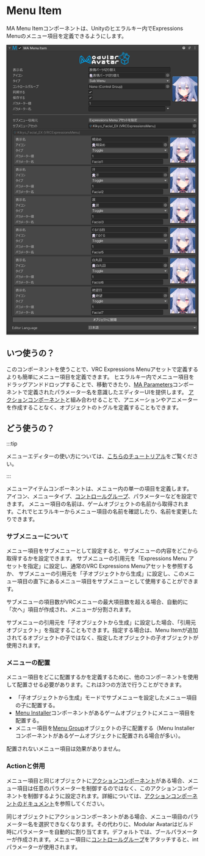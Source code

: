 # Menu Item

MA Menu Itemコンポーネントは、Unityのヒエラルキー内でExpressions Menuのメニュー項目を定義できるようにします。

![Menu Item](menu-item.png)

## いつ使うの？

このコンポーネントを使うことで、VRC Expressions Menuアセットで定義するよりも簡単にメニュー項目を定義できます。
ヒエラルキー内でメニュー項目をドラッグアンドドロップすることで、移動できたり、[MA Parameters](parameters)コンポーネントで定義されたパラメーター名を意識したエディターUIを提供します。
[アクションコンポーネント](action-toggle-object)と組み合わせることで、アニメーションやアニメーターを作成することなく、オブジェクトのトグルを定義することもできます。

## どう使うの？

:::tip

メニューエディターの使い方については、[こちらのチュートリアル](../tutorials/menu)をご覧ください。

:::

メニューアイテムコンポーネントは、メニュー内の単一の項目を定義します。
アイコン、メニュータイプ、[コントロールグループ](control-group)、パラメーターなどを設定できます。
メニュー項目の名前は、ゲームオブジェクトの名前から取得されます。これでヒエラルキーからメニュー項目の名前を確認したり、名前を変更したりできます。

### サブメニューについて

メニュー項目をサブメニューとして設定すると、サブメニューの内容をどこから取得するかを設定できます。
サブメニューの引用元を「Expressions Menu アセットを指定」に設定し、通常のVRC Expressions Menuアセットを参照するか、
サブメニューの引用元を「子オブジェクトから生成」に設定し、このメニュー項目の直下にあるメニュー項目をサブメニューとして使用することができます。

サブメニューの項目数がVRCメニューの最大項目数を超える場合、自動的に「次へ」項目が作成され、メニューが分割されます。

サブメニューの引用元を「子オブジェクトから生成」に設定した場合、「引用元オブジェクト」を指定することもできます。指定する場合は、Menu Itemが追加されてるオブジェクトの子ではなく、指定したオブジェクトの子オブジェクトが使用されます。

### メニューの配置

メニュー項目をどこに配置するかを定義するために、他のコンポーネントを使用して配置させる必要があります。これは3つの方法で行うことができます。

* 「子オブジェクトから生成」モードでサブメニューを設定したメニュー項目の子に配置する。
* [Menu Installer](menu-installer)コンポーネントがあるゲームオブジェクトにメニュー項目を配置する。
* メニュー項目を[Menu Group](menu-group)オブジェクトの子に配置する（Menu Installerコンポーネントがあるゲームオブジェクトに配置される場合が多い）。

配置されないメニュー項目は効果がありません。

### Actionと併用

メニュー項目と同じオブジェクトに[アクションコンポーネント](action-toggle-object)がある場合、メニュー項目は任意のパラメーターを制御するのではなく、このアクションコンポーネントを制御するように設定されます。詳細については、[アクションコンポーネントのドキュメント](action-toggle-object)を参照してください。

同じオブジェクトにアクションコンポーネントがある場合、メニュー項目のパラメーター名を選択できなくなります。その代わりに、Modular Avatarはビルド時にパラメーターを自動的に割り当てます。デフォルトでは、ブールパラメーターが作成されます。メニュー項目に[コントロールグループ](control-group)をアタッチすると、intパラメーターが使用されます。